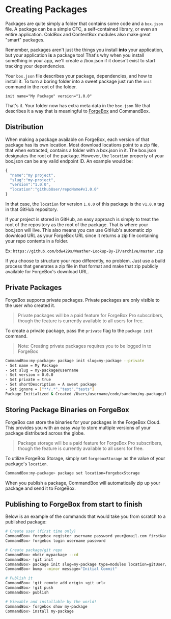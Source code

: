 # Creating Packages

Packages are quite simply a folder that contains some code and a `box.json`
file. A package can be a simple CFC, a self-contained library, or even an entire
application. ColdBox and ContentBox modules also make great "smart" packages.

Remember, packages aren't just the things you install **into** your application,
but your application **is** a package too! That's why when you install something
in your app, we'll create a /box.json if it doesn't exist to start tracking your
dependencies.

Your `box.json` file describes your package, dependencies, and how to install
it. To turn a boring folder into a sweet package just run the `init` command in
the root of the folder.

```text
init name="My Package" version="1.0.0"
```

That's it. Your folder now has extra meta data in the `box.json` file that
describes it a way that is meaningful to [ForgeBox](http://forgebox.io) and
CommandBox.

## Distribution

When making a package available on ForgeBox, each version of that package has
its own location. Most download locations point to a zip file, that when
extracted, contains a folder with a box.json in it. The box.json designates the
root of the package. However, the `location` property of your box.json can be
any valid endpoint ID. An example would be:

```javascript
{
  "name":"my project",
  "slug":"my-project",
  "version":"1.0.0",
  "location":"githubUser/repoName#v1.0.0"
}
```

In that case, the `location` for version `1.0.0` of this package is the `v1.0.0`
tag in that GitHub repository.

If your project is stored in GitHub, an easy approach is simply to treat the
root of the repository as the root of the package. That is where your box.json
will live. This also means you can use GitHub's automatic zip download URL as
your ForgeBox URL since it returns a zip file containing your repo contents in a
folder.

Ex: `https://github.com/bdw429s/Weather-Lookup-By-IP/archive/master.zip`

If you choose to structure your repo differently, no problem. Just use a build
process that generates a zip file in that format and make that zip publicly
available for ForgeBox's download URL.

## Private Packages

ForgeBox supports private packages. Private packages are only visible to the
user who created it.

> Private packages will be a paid feature for ForgeBox Pro subscribers, though the feature is currently available to all users for free.

To create a private package, pass the `private` flag to the `package init`
command.

> Note: Creating private packages requires you to be logged in to ForgeBox

```bash
CommandBox:my-package> package init slug=my-package --private
- Set name = My Package
- Set slug = my-package@username
- Set version = 0.0.0
- Set private = true
- Set shortDescription = A sweet package
- Set ignore = ["**/.*","test","tests"]
Package Initialized & Created /Users/username/code/sandbox/my-package/box.json
```

## Storing Package Binaries on ForgeBox

ForgeBox can store the binaries for your packages in the ForgeBox Cloud.  This provides you with an easy way to store
multiple versions of your package distributed across the globe.

> Package storage will be a paid feature for ForgeBox Pro subscribers, though the feature is currently available to all users for free.

To utilize ForgeBox Storage, simply set `forgeboxStorage` as the value of your package's `location`.

```bash
CommandBox:my-package> package set location=forgeboxStorage
```

When you publish a package, CommandBox will automatically zip up your package and send it to ForgeBox.

## Publishing to ForgeBox from start to finish

Below is an example of the commands that would take you from scratch to a
published package:

```bash
# Create user (first time only)
CommandBox> forgebox register username password your@email.com firstName lastName
CommandBox> forgebox login username password

# Create package/git repo
CommandBox> mkdir mypackage --cd
CommandBox> !git init
CommandBox> package init slug=my-package type=modules location=gitUser/my-package
CommandBox> bump --minor message="Initial Commit"

# Publish it
CommandBox> !git remote add origin <git url>
CommandBox> !git push
CommandBox> publish

# Viewable and installable by the world!
CommandBox> forgebox show my-package
CommandBox> install my-package
```
